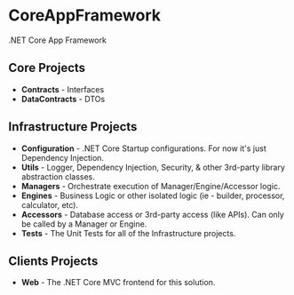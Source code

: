 # CoreAppFramework
.NET Core App Framework

## Core Projects
* **Contracts** - Interfaces
* **DataContracts** - DTOs

## Infrastructure Projects
* **Configuration** - .NET Core Startup configurations. For now it's just Dependency Injection.
* **Utils** - Logger, Dependency Injection, Security, & other 3rd-party library abstraction classes.
* **Managers** - Orchestrate execution of Manager/Engine/Accessor logic.
* **Engines** - Business Logic or other isolated logic (ie - builder, processor, calculator, etc).
* **Accessors** - Database access or 3rd-party access (like APIs).  Can only be called by a Manager or Engine.
* **Tests** - The Unit Tests for all of the Infrastructure projects.

## Clients Projects
* **Web** - The .NET Core MVC frontend for this solution.
